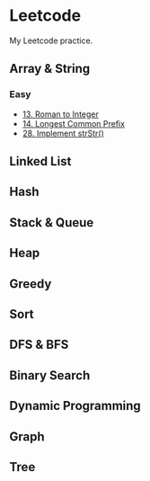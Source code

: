 # Leetcode

My Leetcode practice.

## Array & String

### Easy

- [13. Roman to Integer](/array_string/13_roman_to_integer.md)
- [14. Longest Common Prefix](/array_string/14_longest_common_prefix.md)
- [28. Implement strStr()](/array_string/28_implement_strStr.md)

## Linked List

## Hash

## Stack & Queue

## Heap

## Greedy

## Sort

## DFS & BFS

## Binary Search

## Dynamic Programming

## Graph

## Tree
